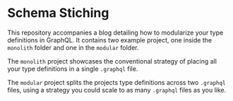 # Schema Stiching

This repository accompanies a blog detailing how to modularize your type definitions in GraphQL. It contains two example project, one inside the `monolith` folder and one in the `modular` folder.

The `monolith` project showcases the conventional strategy of placing all your type definitions in a single `.graphql` file.

The `modular` project splits the projects type definitions across two `.graphql` files, using a strategy you could scale to as many `.graphql` files as you like.
